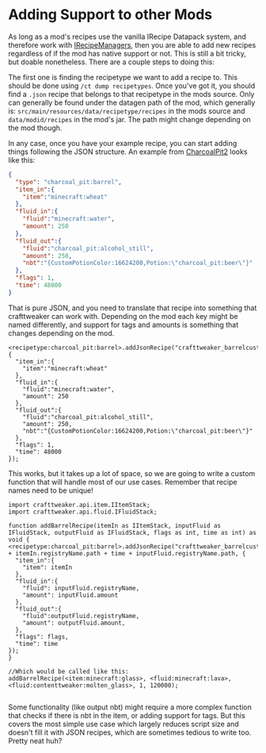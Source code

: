 # Adding Support to other Mods

As long as a mod's recipes use the vanilla IRecipe Datapack system, and therefore work with [IRecipeManagers](/vanilla/API/managers/IRecipeManager), then you are able to add new recipes regardless of if the mod has native support or not. This is still a bit tricky, but doable nonetheless. There are a couple steps to doing this:

The first one is finding the recipetype we want to add a recipe to. This should be done using `/ct dump recipetypes`. Once you've got it, you should find a `.json` recipe that belongs to that recipetype in the mods source. Only can generally be found under the datagen path of the mod, which generally is: `src/main/resources/data/recipetype/recipes` in the mods source and `data/modid/recipes` in the mod's jar. The path might change depending on the mod though.

In any case, once you have your example recipe, you can start adding things following the JSON structure. An example from [CharcoalPit2](https://github.com/EnderiumSmith/CharcoalPit2/blob/master/src/main/resources/data/charcoal_pit/recipes/barrel_recipes/beer.json) looks like this:

```JSON
{
  "type": "charcoal_pit:barrel",
  "item_in":{
    "item":"minecraft:wheat"
  },
  "fluid_in":{
    "fluid":"minecraft:water",
    "amount": 250
  },
  "fluid_out":{
    "fluid":"charcoal_pit:alcohol_still",
    "amount": 250,
    "nbt":"{CustomPotionColor:16624200,Potion:\"charcoal_pit:beer\"}"
  },
  "flags": 1,
  "time": 48000
}
```

That is pure JSON, and you need to translate that recipe into something that crafttweaker can work with. Depending on the mod each key might be named differently, and support for tags and amounts is something that changes depending on the mod.

```zenscript
<recipetype:charcoal_pit:barrel>.addJsonRecipe("crafttweaker_barrelcustom_1", {
  "item_in":{
    "item":"minecraft:wheat"
  },
  "fluid_in":{
    "fluid":"minecraft:water",
    "amount": 250
  },
  "fluid_out":{
    "fluid":"charcoal_pit:alcohol_still",
    "amount": 250,
    "nbt":"{CustomPotionColor:16624200,Potion:\"charcoal_pit:beer\"}"
  },
  "flags": 1,
  "time": 48000
});
```

This works, but it takes up a lot of space, so we are going to write a custom function that will handle most of our use cases. Remember that recipe names need to be unique!

```zenscript
import crafttweaker.api.item.IItemStack;
import crafttweaker.api.fluid.IFluidStack;

function addBarrelRecipe(itemIn as IItemStack, inputFluid as IFluidStack, outputFluid as IFluidStack, flags as int, time as int) as void {
<recipetype:charcoal_pit:barrel>.addJsonRecipe("crafttweaker_barrelcustom_" + itemIn.registryName.path + time + inputFluid.registryName.path, {
  "item_in":{
    "item": itemIn
  },
  "fluid_in":{
    "fluid": inputFluid.registryName,
    "amount": inputFluid.amount
  },
  "fluid_out":{
    "fluid":outputFluid.registryName,
    "amount": outputFluid.amount,
  },
  "flags": flags,
  "time": time
});
}

//Which would be called like this:
addBarrelRecipe(<item:minecraft:glass>, <fluid:minecraft:lava>, <fluid:contenttweaker:molten_glass>, 1, 120000);


```

Some functionality (like output nbt) might require a more complex function that checks if there is nbt in the item, or adding support for tags. But this covers the most simple use case which largely reduces script size and doesn't fill it with JSON recipes, which are sometimes tedious to write too. Pretty neat huh?
